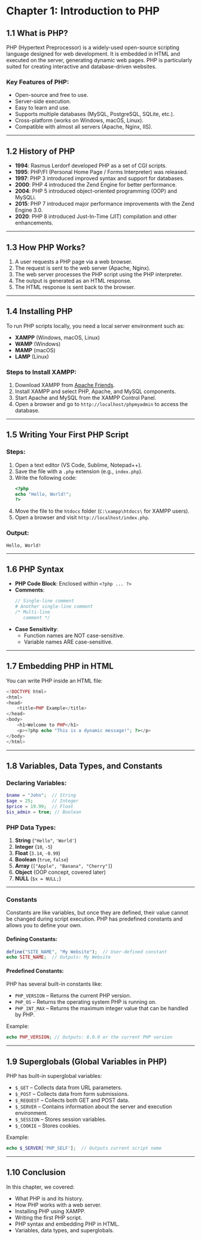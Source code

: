 # Chapter 1: Introduction to PHP

## 1.1 What is PHP?
PHP (Hypertext Preprocessor) is a widely-used open-source scripting language designed for web development. It is embedded in HTML and executed on the server, generating dynamic web pages. PHP is particularly suited for creating interactive and database-driven websites.

### Key Features of PHP:
- Open-source and free to use.
- Server-side execution.
- Easy to learn and use.
- Supports multiple databases (MySQL, PostgreSQL, SQLite, etc.).
- Cross-platform (works on Windows, macOS, Linux).
- Compatible with almost all servers (Apache, Nginx, IIS).

---

## 1.2 History of PHP
- **1994**: Rasmus Lerdorf developed PHP as a set of CGI scripts.
- **1995**: PHP/FI (Personal Home Page / Forms Interpreter) was released.
- **1997**: PHP 3 introduced improved syntax and support for databases.
- **2000**: PHP 4 introduced the Zend Engine for better performance.
- **2004**: PHP 5 introduced object-oriented programming (OOP) and MySQLi.
- **2015**: PHP 7 introduced major performance improvements with the Zend Engine 3.0.
- **2020**: PHP 8 introduced Just-In-Time (JIT) compilation and other enhancements.

---

## 1.3 How PHP Works?
1. A user requests a PHP page via a web browser.
2. The request is sent to the web server (Apache, Nginx).
3. The web server processes the PHP script using the PHP interpreter.
4. The output is generated as an HTML response.
5. The HTML response is sent back to the browser.

---

## 1.4 Installing PHP
To run PHP scripts locally, you need a local server environment such as:
- **XAMPP** (Windows, macOS, Linux)
- **WAMP** (Windows)
- **MAMP** (macOS)
- **LAMP** (Linux)

### Steps to Install XAMPP:
1. Download XAMPP from [Apache Friends](https://www.apachefriends.org).
2. Install XAMPP and select PHP, Apache, and MySQL components.
3. Start Apache and MySQL from the XAMPP Control Panel.
4. Open a browser and go to `http://localhost/phpmyadmin` to access the database.

---

## 1.5 Writing Your First PHP Script
### Steps:
1. Open a text editor (VS Code, Sublime, Notepad++).
2. Save the file with a `.php` extension (e.g., `index.php`).
3. Write the following code:
   ```php
   <?php
   echo "Hello, World!";
   ?>
   ```
4. Move the file to the `htdocs` folder (`C:\xampp\htdocs\` for XAMPP users).
5. Open a browser and visit `http://localhost/index.php`.

### Output:
```
Hello, World!
```

---

## 1.6 PHP Syntax
- **PHP Code Block**: Enclosed within `<?php ... ?>`
- **Comments**:
  ```php
  // Single-line comment
  # Another single-line comment
  /* Multi-line 
     comment */
  ```
- **Case Sensitivity**:
  - Function names are NOT case-sensitive.
  - Variable names ARE case-sensitive.

---

## 1.7 Embedding PHP in HTML
You can write PHP inside an HTML file:

```php
<!DOCTYPE html>
<html>
<head>
    <title>PHP Example</title>
</head>
<body>
    <h1>Welcome to PHP</h1>
    <p><?php echo "This is a dynamic message!"; ?></p>
</body>
</html>
```

---

## 1.8 Variables, Data Types, and Constants
### Declaring Variables:
```php
$name = "John";  // String
$age = 25;       // Integer
$price = 19.99;  // Float
$is_admin = true; // Boolean
```

### PHP Data Types:
1. **String** (`"Hello"`, `'World'`)
2. **Integer** (`10`, `-5`)
3. **Float** (`3.14`, `-0.99`)
4. **Boolean** (`true`, `false`)
5. **Array** (`["Apple", "Banana", "Cherry"]`)
6. **Object** (OOP concept, covered later)
7. **NULL** (`$x = NULL;`)

---

### Constants
Constants are like variables, but once they are defined, their value cannot be changed during script execution. PHP has predefined constants and allows you to define your own.

#### Defining Constants:
```php
define("SITE_NAME", "My Website");  // User-defined constant
echo SITE_NAME;  // Outputs: My Website
```

#### Predefined Constants:
PHP has several built-in constants like:
- `PHP_VERSION` – Returns the current PHP version.
- `PHP_OS` – Returns the operating system PHP is running on.
- `PHP_INT_MAX` – Returns the maximum integer value that can be handled by PHP.

Example:
```php
echo PHP_VERSION; // Outputs: 8.0.0 or the current PHP version
```

---

## 1.9 Superglobals (Global Variables in PHP)
PHP has built-in superglobal variables:
- `$_GET` – Collects data from URL parameters.
- `$_POST` – Collects data from form submissions.
- `$_REQUEST` – Collects both GET and POST data.
- `$_SERVER` – Contains information about the server and execution environment.
- `$_SESSION` – Stores session variables.
- `$_COOKIE` – Stores cookies.

Example:
```php
echo $_SERVER['PHP_SELF'];  // Outputs current script name
```

---

## 1.10 Conclusion
In this chapter, we covered:
- What PHP is and its history.
- How PHP works with a web server.
- Installing PHP using XAMPP.
- Writing the first PHP script.
- PHP syntax and embedding PHP in HTML.
- Variables, data types, and superglobals.
